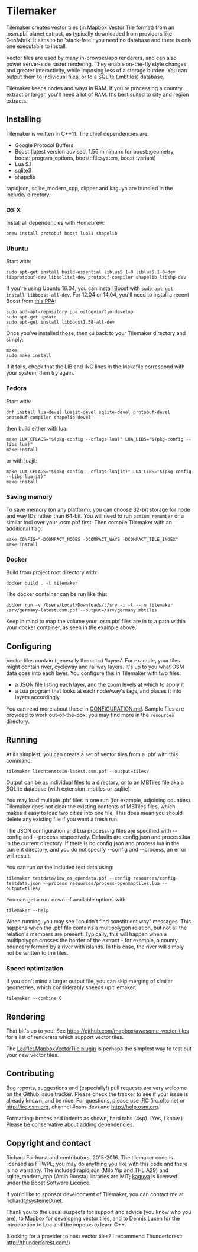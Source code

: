 Tilemaker
=========

Tilemaker creates vector tiles (in Mapbox Vector Tile format) from an .osm.pbf planet extract, as typically downloaded from providers like Geofabrik. It aims to be 'stack-free': you need no database and there is only one executable to install.

Vector tiles are used by many in-browser/app renderers, and can also power server-side raster rendering. They enable on-the-fly style changes and greater interactivity, while imposing less of a storage burden. You can output them to individual files, or to a SQLite (.mbtiles) database.

Tilemaker keeps nodes and ways in RAM. If you're processing a country extract or larger, you'll need a lot of RAM. It's best suited to city and region extracts.

Installing
----------

Tilemaker is written in C++11. The chief dependencies are:

* Google Protocol Buffers
* Boost (latest version advised, 1.56 minimum: for boost::geometry, boost::program_options, boost::filesystem, boost::variant)
* Lua 5.1
* sqlite3
* shapelib

rapidjson, sqlite_modern_cpp, clipper and kaguya are bundled in the include/ directory.

### OS X

Install all dependencies with Homebrew:

	brew install protobuf boost lua51 shapelib

### Ubuntu

Start with:

	sudo apt-get install build-essential liblua5.1-0 liblua5.1-0-dev libprotobuf-dev libsqlite3-dev protobuf-compiler shapelib libshp-dev

If you're using Ubuntu 16.04, you can install Boost with `sudo apt-get install libboost-all-dev`. For 12.04 or 14.04, you'll need to install a recent Boost from [this PPA](https://launchpad.net/~ostogvin/+archive/ubuntu/tjo-develop):

	sudo add-apt-repository ppa:ostogvin/tjo-develop
	sudo apt-get update
	sudo apt-get install libboost1.58-all-dev

Once you've installed those, then `cd` back to your Tilemaker directory and simply:

    make
    sudo make install

If it fails, check that the LIB and INC lines in the Makefile correspond with your system, then try again.

### Fedora

Start with:

    dnf install lua-devel luajit-devel sqlite-devel protobuf-devel protobuf-compiler shapelib-devel

then build either with lua:

    make LUA_CFLAGS="$(pkg-config --cflags lua)" LUA_LIBS="$(pkg-config --libs lua)"
    make install

or with luajit:

    make LUA_CFLAGS="$(pkg-config --cflags luajit)" LUA_LIBS="$(pkg-config --libs luajit)"
    make install

### Saving memory

To save memory (on any platform), you can choose 32-bit storage for node and way IDs rather than 64-bit. You will need to run `osmium renumber` or a similar tool over your .osm.pbf first. Then compile Tilemaker with an additional flag:

    make CONFIG="-DCOMPACT_NODES -DCOMPACT_WAYS -DCOMPACT_TILE_INDEX"
    make install

### Docker

Build from project root directory with:

	docker build . -t tilemaker

The docker container can be run like this:

 	docker run -v /Users/Local/Downloads/:/srv -i -t --rm tilemaker /srv/germany-latest.osm.pbf --output=/srv/germany.mbtiles

Keep in mind to map the volume your .osm.pbf files are in to a path within your docker container, as seen in the example above. 

Configuring
-----------

Vector tiles contain (generally thematic) 'layers'. For example, your tiles might contain river, cycleway and railway layers. It's up to you what OSM data goes into each layer. You configure this in Tilemaker with two files:

* a JSON file listing each layer, and the zoom levels at which to apply it
* a Lua program that looks at each node/way's tags, and places it into layers accordingly

You can read more about these in [CONFIGURATION.md](CONFIGURATION.md). Sample files are provided to work out-of-the-box: you may find more in the `resources` directory.

Running
-------

At its simplest, you can create a set of vector tiles from a .pbf with this command:

    tilemaker liechtenstein-latest.osm.pbf --output=tiles/

Output can be as individual files to a directory, or to an MBTiles file aka a SQLite database (with extension .mbtiles or .sqlite).

You may load multiple .pbf files in one run (for example, adjoining counties). Tilemaker does not clear the existing contents of MBTiles files, which makes it easy to load two cities into one file. This does mean you should delete any existing file if you want a fresh run.

The JSON configuration and Lua processing files are specified with --config and --process respectively. Defaults are config.json and process.lua in the current directory. If there is no config.json and process.lua in the current directory, and you do not specify --config and --process, an error will result.

You can run on the included test data using:

    tilemaker testdata/iow_os_opendata.pbf --config resources/config-testdata.json --process resources/process-openmaptiles.lua --output=tiles/

You can get a run-down of available options with

    tilemaker --help

When running, you may see "couldn't find constituent way" messages. This happens when the .pbf file contains a multipolygon relation, but not all the relation's members are present. Typically, this will happen when a multipolygon crosses the border of the extract - for example, a county boundary formed by a river with islands. In this case, the river will simply not be written to the tiles.

### Speed optimization

If you don't mind a larger output file, you can skip merging of similar geometries, which considerably speeds up tilemaker:

    tilemaker --combine 0


Rendering
---------

That bit's up to you! See https://github.com/mapbox/awesome-vector-tiles for a list of renderers which support vector tiles.

The [Leaflet.MapboxVectorTile plugin](https://github.com/SpatialServer/Leaflet.MapboxVectorTile) is perhaps the simplest way to test out your new vector tiles.

Contributing
------------

Bug reports, suggestions and (especially!) pull requests are very welcome on the Github issue tracker. Please check the tracker to see if your issue is already known, and be nice. For questions, please use IRC (irc.oftc.net or http://irc.osm.org, channel #osm-dev) and http://help.osm.org.

Formatting: braces and indents as shown, hard tabs (4sp). (Yes, I know.) Please be conservative about adding dependencies.


Copyright and contact
---------------------

Richard Fairhurst and contributors, 2015-2016. The tilemaker code is licensed as FTWPL; you may do anything you like with this code and there is no warranty. The included rapidjson (Milo Yip and THL A29) and sqlite_modern_cpp (Amin Roosta) libraries are MIT; [kaguya](https://github.com/satoren/kaguya) is licensed under the Boost Software Licence.

If you'd like to sponsor development of Tilemaker, you can contact me at richard@systemeD.net.

Thank you to the usual suspects for support and advice (you know who you are), to Mapbox for developing vector tiles, and to Dennis Luxen for the introduction to Lua and the impetus to learn C++.

(Looking for a provider to host vector tiles? I recommend Thunderforest: http://thunderforest.com/)
